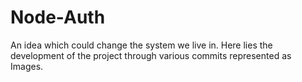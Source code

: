 # Node-Auth
An idea which could change the system we live in. Here lies the development of the project through various commits represented as Images.
